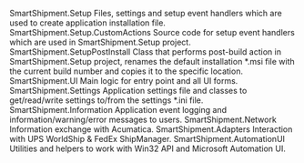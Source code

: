 SmartShipment.Setup					Files, settings and setup event handlers which are used to create application installation file.
SmartShipment.Setup.CustomActions	Source code for setup event handlers which are used in SmartShipment.Setup project.
SmartShipment.SetupPostInstall		Class that performs post-build action in SmartShipment.Setup project, renames the default installation *.msi file with the current build number and copies it to the specific location.
SmartShipment.UI					Main logic for entry point and all UI forms.
SmartShipment.Settings				Application settings file and classes to get/read/write settings to/from the settings *.ini file.
SmartShipment.Information			Application event logging and information/warning/error messages to users.
SmartShipment.Network				Information exchange with Acumatica.
SmartShipment.Adapters				Interaction with UPS WorldShip & FedEx ShipManager.
SmartShipment.AutomationUI			Utilities and helpers to work with Win32 API and Microsoft Automation UI.



